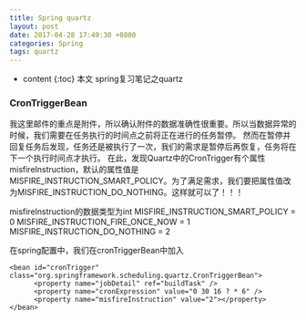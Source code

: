 ```yaml
---
title: Spring quartz
layout: post
date: 2017-04-28 17:49:30 +0800
categories: Spring
tags: quartz
---
```

* content
{:toc}
本文 spring复习笔记之quartz 











### CronTriggerBean

我这里邮件的重点是附件，所以确认附件的数据准确性很重要。所以当数据异常的时候，我们需要在任务执行的时间点之前将正在进行的任务暂停。
然而在暂停并回复任务后发现，任务还是被执行了一次，我们的需求是暂停后再恢复，任务将在下一个执行时间点才执行。
在此，发现Quartz中的CronTrigger有个属性misfireInstruction，默认的属性值是MISFIRE_INSTRUCTION_SMART_POLICY。为了满足需求，我们要把属性值改为MISFIRE_INSTRUCTION_DO_NOTHING。这样就可以了！！！
 
misfireInstruction的数据类型为int
MISFIRE_INSTRUCTION_SMART_POLICY = 0 
MISFIRE_INSTRUCTION_FIRE_ONCE_NOW = 1
MISFIRE_INSTRUCTION_DO_NOTHING = 2
 
在spring配置中，我们在cronTriggerBean中加入
```
<bean id="cronTrigger" class="org.springframework.scheduling.quartz.CronTriggerBean">  
      <property name="jobDetail" ref="buildTask" />  
      <property name="cronExpression" value="0 30 16 ? * 6" />  
      <property name="misfireInstruction" value="2"></property>  
</bean>  
```